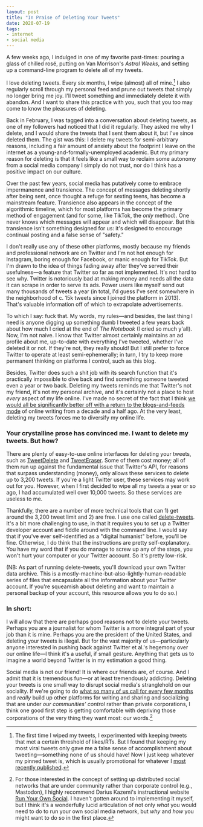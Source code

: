 ```yaml
---
layout: post
title: "In Praise of Deleting Your Tweets"
date: 2020-07-19
tags:
- internet
- social media
---
```


A few weeks ago, I indulged in one of my favorite past-times: pouring a glass of chilled rosé, putting on Van Morrison's *Astral Weeks*, and setting up a command-line program to delete all of my tweets.

I love deleting tweets. Every six months, I wipe (almost) all of mine.[^2] I also regularly scroll through my personal feed and prune out tweets that simply no longer bring me joy. I'll tweet something and immediately delete it with abandon. And I want to share this practice with you, such that you too may come to know the pleasures of deleting. 

[^2]: The first time I wiped my tweets, I experimented with keeping tweets that met a certain threshold of likes/RTs. But I found that keeping my most viral tweets only gave me a false sense of accomplishment about tweeting—something none of us should have! Now I just keep whatever my pinned tweet is, which is usually promotional for whatever I [most recently published](https://amodern.net/article/grid-techniques/).

Back in February, I was tagged into a conversation about deleting tweets, as one of my followers had noticed that I did it regularly. They asked me why I delete, and I would share the tweets that I sent them about it, but I've since deleted them. The gist was this: I delete my tweets for semi-arbitrary reasons, including a fair amount of anxiety about the footprint I leave on the internet as a young-and-formally-unemployed academic. But my primary reason for deleting is that it feels like a small way to reclaim some autonomy from a social media company I simply do not trust, nor do I think has a positive impact on our culture. 

Over the past few years, social media has putatively come to embrace impermanence and transience. The concept of messages deleting shortly after being sent, once thought a refuge for sexting teens, has become a mainstream feature. Transience also appears in the concept of the algorithmic timeline, which for most platforms has become the primary method of engagement (and for some, like TikTok, the *only* method). One never knows which messages will appear and which will disappear. But this transience isn't something designed for us: it's designed to encourage continual posting and a false sense of "safety."

I don't really use any of these other platforms, mostly because my friends and professional network are on Twitter and I'm not hot enough for Instagram, boring enough for Facebook, or manic enough for TikTok. But I'm drawn to the idea of things fading away after they've served their usefulness—a feature that Twitter so far as not implemented. It's not hard to see why. Twitter is notoriously bad at making money and needs all the data it can scrape in order to serve its ads. Power users like myself send out many thousands of tweets a year (in total, I'd guess I've sent somewhere in the neighborhood of c. 15k tweets since I joined the platform in 2013). That's valuable information off of which to extrapolate advertisements. 

To which I say: fuck that. My words, my rules—and besides, the last thing I need is anyone digging up something dumb I tweeted a few years back about how much I cried at the end of *The Notebook* (I cried so much y'all). Now, I'm not naive. I know that Twitter almost certainly maintains an ad profile about me, up-to-date with everything I've tweeted, whether I've deleted it or not. If they're not, they really should! But I still prefer to force Twitter to operate at least semi-ephemerally; in turn, I try to keep more permanent thinking on platforms I control, such as this blog. 

Besides, Twitter does such a shit job with its search function that it's practically impossible to dive back and find something someone tweeted even a year or two back. Deleting my tweets reminds me that Twitter's not my friend, it's not my personal archive, and it's certainly not a place to host *every* aspect of my life online. I've made no secret of the fact that I think [we would all be significantly better off with a return to the blogs-and-feeds mode](/blog/2017-08-17-i-miss-google-reader/) of online writing from a decade and a half ago. At the very least, deleting my tweets forces me to diversify my online life. 

### Your crystalline prose has convinced me. I want to delete my tweets. But how?

There are plenty of easy-to-use online interfaces for deleting your tweets, such as [TweetDelete](https://tweetdelete.net/) and [TweetEraser](https://www.tweeteraser.com/). Some of them cost money; all of them run up against the fundamental issue that Twitter's API, for reasons that surpass understanding (money), only allows these services to delete up to 3,200 tweets. If you're a light Twitter user, these services may work out for you. However, when I first decided to wipe all my tweets a year or so ago, I had accumulated well over 10,000 tweets. So these services are useless to me. 

Thankfully, there are a number of more technical tools that can 1) get around the 3,200 tweet limit and 2) are free. I use one called [delete-tweets](https://github.com/koenrh/delete-tweets). It's a bit more challenging to use, in that it requires you to set up a Twitter developer account and fiddle around with the command line. I would say that if you've ever self-identified as a "digital humanist" before, you'll be fine. Otherwise, I do think that the instructions are pretty self-explanatory. You have my word that if you do manage to screw up any of the steps, you won't hurt your computer or your Twitter account. So it's pretty low-risk.

(NB: As part of running delete-tweets, you'll download your own Twitter data archive. This is a mostly-machine-but-also-lightly-human-readable series of files that encapsulate all the information about your Twitter account. If you're squeamish about deleting and want to maintain a personal backup of your account, this resource allows you to do so.)

### In short:

I will allow that there are perhaps good reasons not to delete your tweets. Perhaps you are a journalist for whom Twitter is a more integral part of your job than it is mine. Perhaps you are the president of the United States, and deleting your tweets is illegal. But for the vast majority of us—particularly anyone interested in pushing back against Twitter et al.'s hegemony over our online life—I think it's a useful, if small gesture. Anything that gets us to imagine a world beyond Twitter is in my estimation a good thing. 

Social media is not our friend! It is where our friends are, of course. And I admit that it is tremendous fun—or at least tremendously addicting. Deleting your tweets is one small way to disrupt social media's stranglehold on our sociality. If we're going to do [what so many of us call for every few months](https://twitter.com/jaycaspiankang/status/1284243918377254912) and *really* build up other platforms for writing and sharing and socializing that are under *our communities’ control* rather than private corporations, I think one good first step is getting comfortable with depriving those corporations of the very thing they want most: our words.[^1]

[^1]: For those interested in the concept of setting up distributed social networks that are under community rather than corporate control (e.g., Mastodon), I highly recommend Darius Kazemi's instructional website [Run Your Own Social](https://runyourown.social/). I haven't gotten around to implementing it myself, but I think it's a wonderfully lucid articulation of not only *what* you would need to do to run your own social media network, but *why* and *how* you might want to do so in the first place. 